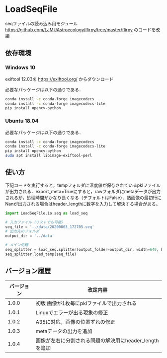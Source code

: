 # LoadSeqFile
seqファイルの読み込み用モジュール
https://github.com/LJMUAstroecology/flirpy/tree/master/flirpy のコードを改編

## 依存環境
### Windows 10
exiftool 12.03を
https://exiftool.org/ からダウンロード

必要なパッケージは以下の通りである．
```bash
conda install -c conda-forge imagecodecs
conda install -c conda-forge imagecodecs-lite
pip install opencv-python
```

### Ubuntu 18.04

必要なパッケージは以下の通りである．
```bash
conda install -c conda-forge imagecodecs
conda install -c conda-forge imagecodecs-lite
pip install opencv-python
sudo apt install libimage-exiftool-perl
```

## 使い方

下記コードを実行すると，tempフォルダに温度値が保存されているpklファイルが出力される．export_meta=Trueにすると，rawフォルダにmetaデータが出力されるが，処理時間がかなり長くなる（デフォルトはFalse）．熱画像の最初行にNanが出力される場合はheader_lengthに数字を入力して解決する場合がある。

```python
import LoadSeqFile.io.seq as load_seq

# 入力ファイル（リストでも可能）
seq_file = '../data/20200803_172705.seq'
# 出力先のフォルダ
output_dir = '../data'

# メイン処理
seq_splitter = load_seq.splitter(output_folder=output_dir, width=640, height=480, header_length=None, export_meta=False)
seq_splitter.load_temp(seq_file)
```




## バージョン履歴

| バージョン | 改定内容 |
| ---------- | -------- |
| 1.0.0      | 初版 画像が1枚毎にpklファイルで出力される     |
| 1.0.1      | Linuxでエラーが出る現象の修正     |
| 1.0.2      | A35に対応，画像の位置ずれの修正     |
| 1.0.3      | metaデータの出力を追加     |
| 1.0.4 | 画像が左右に分割される問題の解決用にheader_lengthを追加 |
